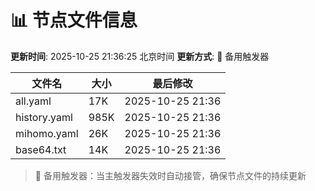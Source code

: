 # 📊 节点文件信息

**更新时间**: 2025-10-25 21:36:25 北京时间
**更新方式**: 🔄 备用触发器

| 文件名 | 大小 | 最后修改 |
|--------|------|----------|
| all.yaml | 17K | 2025-10-25 21:36 |
| history.yaml | 985K | 2025-10-25 21:36 |
| mihomo.yaml | 26K | 2025-10-25 21:36 |
| base64.txt | 14K | 2025-10-25 21:36 |

> 🔄 备用触发器：当主触发器失效时自动接管，确保节点文件的持续更新
